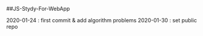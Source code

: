 ##JS-Stydy-For-WebApp

2020-01-24 : first commit & add algorithm problems
2020-01-30 : set public repo